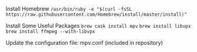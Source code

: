 Install Homebrew
`/usr/bin/ruby -e "$(curl -fsSL https://raw.githubusercontent.com/Homebrew/install/master/install)"`

Install Some Useful Packages
`brew cask install mpv`
`brew install libvpx`
`brew install ffmpeg --with-libvpx`

Update the configuration file: mpv.conf (included in repository)
